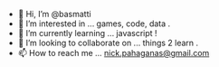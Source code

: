 - 👋 Hi, I’m @basmatti
- 👀 I’m interested in ... games, code, data .
- 🌱 I’m currently learning ... javascript !
- 💞️ I’m looking to collaborate on ... things 2 learn .
- 📫 How to reach me ... nick.pahaganas@gmail.com
